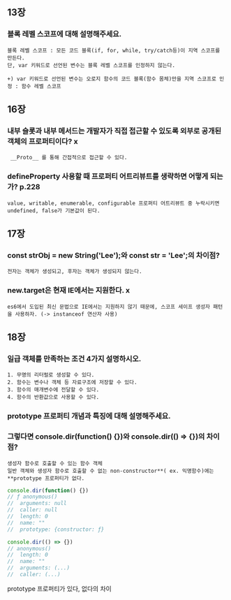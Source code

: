 ## 13장

### 블록 레벨 스코프에 대해 설명해주세요.

    블록 레벨 스코프 : 모든 코드 블록(if, for, while, try/catch등)이 지역 스코프를 만든다.
    단, var 키워드로 선언된 변수는 블록 레벨 스코프를 인정하지 않는다.

    +) var 키워드로 선언된 변수는 오로지 함수의 코드 블록(함수 몸체)만을 지역 스코프로 인정 : 함수 레벨 스코프


## 16장

### 내부 슬롯과 내부 메서드는 개발자가 직접 접근할 수 있도록 외부로 공개된 객체의 프로퍼티이다? x
  
     __Proto__ 를 통해 간접적으로 접근할 수 있다.

### defineProperty 사용할 때 프로퍼티 어트리뷰트를 생략하면 어떻게 되는가? p.228

    value, writable, enumerable, configurable 프로퍼티 어트리뷰트 중 누락시키면 undefined, false가 기본값이 된다.
   
   
## 17장

### const strObj = new String('Lee');와 const str = 'Lee';의 차이점?
    
    전자는 객체가 생성되고, 후자는 객체가 생성되지 않는다.

### new.target은 현재 IE에서는 지원한다. x

    es6에서 도입된 최신 문법으로 IE에서는 지원하지 않기 때문에, 스코프 세이프 생성자 패턴을 사용하자. (-> instanceof 연산자 사용)
    

## 18장

### 일급 객체를 만족하는 조건 4가지 설명하시오.

    1. 무명의 리터럴로 생성할 수 있다.
    2. 함수는 변수나 객체 등 자료구조에 저장할 수 있다.
    3. 함수의 매개변수에 전달할 수 있다.
    4. 함수의 반환값으로 사용할 수 있다.
    
### prototype 프로퍼티 개념과 특징에 대해 설명해주세요.
### 그렇다면 console.dir(function() {})와 console.dir(() => {})의 차이점?

    생성자 함수로 호출할 수 있는 함수 객체
    일반 객체와 생성자 함수로 호출할 수 없는 non-constructor**( ex. 익명함수)에는 **prototype 프로퍼티가 없다.

```js
console.dir(function() {})
// ƒ anonymous()
//	arguments: null
//	caller: null
// 	length: 0
//	name: ""
//	prototype: {constructor: ƒ}
```


```js
console.dir(() => {})
// anonymous()
//	length: 0
//	name: ""
//	arguments: (...)
//	caller: (...)
```

prototype 프로퍼티가 있다, 없다의 차이
